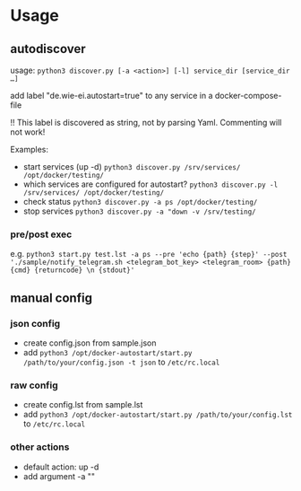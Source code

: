 # Usage

## autodiscover

usage: `python3 discover.py [-a <action>] [-l] service_dir [service_dir …]`

add label "de.wie-ei.autostart=true" to any service in a docker-compose-file

!! This label is discovered as string, not by parsing Yaml. Commenting will not work!

Examples:

* start services (up -d) `python3 discover.py /srv/services/ /opt/docker/testing/`
* which services are configured for autostart? `python3 discover.py -l /srv/services/ /opt/docker/testing/`
* check status `python3 discover.py -a ps /opt/docker/testing/`
* stop services `python3 discover.py -a "down -v /srv/testing/`

### pre/post exec

e.g. `python3 start.py test.lst -a ps --pre 'echo {path} {step}' --post './sample/notify_telegram.sh <telegram_bot_key> <telegram_room> {path} {cmd} {returncode} \n {stdout}'`

## manual config

### json config
* create config.json from sample.json
* add `python3 /opt/docker-autostart/start.py /path/to/your/config.json -t json` to `/etc/rc.local`

### raw config
* create config.lst from sample.lst
* add `python3 /opt/docker-autostart/start.py /path/to/your/config.lst` to `/etc/rc.local`

### other actions
* default action: up -d
* add argument -a "<compose action>"
